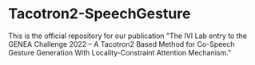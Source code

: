 # Tacotron2-SpeechGesture
This is the official repository for our publication "The IVI Lab entry to the GENEA Challenge 2022 – A Tacotron2 Based Method for Co-Speech Gesture Generation With Locality-Constraint Attention Mechanism."
